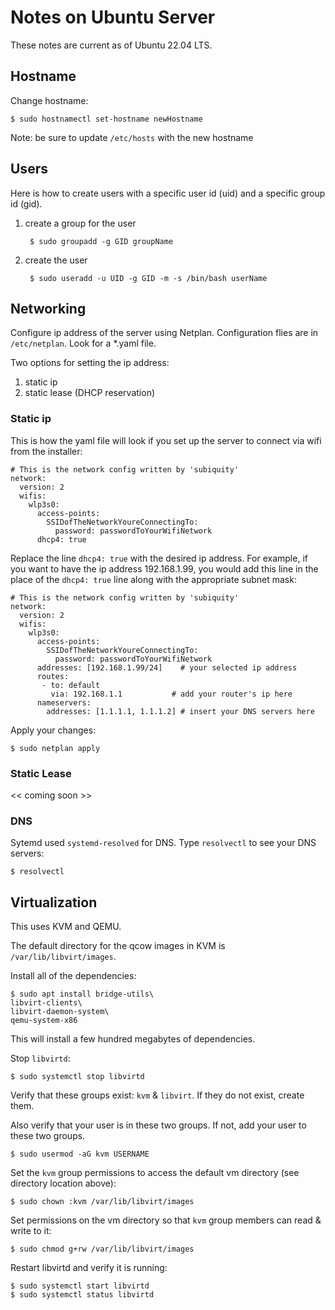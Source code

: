 # Notes on Ubuntu Server

These notes are current as of Ubuntu 22.04 LTS.

## Hostname

Change hostname:

    $ sudo hostnamectl set-hostname newHostname
  
Note: be sure to update `/etc/hosts` with the new hostname

## Users

Here is how to create users with a specific user id (uid) and a specific group id (gid).

1. create a group for the user

        $ sudo groupadd -g GID groupName

3. create the user

        $ sudo useradd -u UID -g GID -m -s /bin/bash userName
    

## Networking

Configure ip address of the server using Netplan. Configuration flies are in `/etc/netplan`. Look for a \*.yaml file.

Two options for setting the ip address:

1. static ip  
1. static lease (DHCP reservation)

### Static ip

This is how the yaml file will look if you set up the server to connect via wifi from the installer:

    # This is the network config written by 'subiquity'
    network:
      version: 2
      wifis:
        wlp3s0:
          access-points:
            SSIDofTheNetworkYoureConnectingTo:
              password: passwordToYourWifiNetwork
          dhcp4: true
          
Replace the line `dhcp4: true` with the desired ip address. For example, if you want to have the ip address 192.168.1.99, you would add this line in the place of the `dhcp4: true` line along with the appropriate subnet mask:

    # This is the network config written by 'subiquity'
    network:
      version: 2
      wifis:
        wlp3s0:
          access-points:
            SSIDofTheNetworkYoureConnectingTo:
              password: passwordToYourWifiNetwork
          addresses: [192.168.1.99/24]    # your selected ip address
          routes:
           - to: default
             via: 192.168.1.1           # add your router's ip here
          nameservers: 
            addresses: [1.1.1.1, 1.1.1.2] # insert your DNS servers here

Apply your changes:

    $ sudo netplan apply
          
### Static Lease

<< coming soon >>
          
### DNS

Sytemd used `systemd-resolved` for DNS. Type `resolvectl` to see your DNS servers:

    $ resolvectl

## Virtualization

This uses KVM and QEMU.

The default directory for the qcow images in KVM is `/var/lib/libvirt/images`.

Install all of the dependencies:

    $ sudo apt install bridge-utils\
    libvirt-clients\
    libvirt-daemon-system\
    qemu-system-x86
    
This will install a few hundred megabytes of dependencies. 

Stop `libvirtd`:

    $ sudo systemctl stop libvirtd

Verify that these groups exist: `kvm` & `libvirt`. If they do not exist, create them.

Also verify that your user is in these two groups. If not, add your user to these two groups.

    $ sudo usermod -aG kvm USERNAME
    
Set the `kvm` group permissions to access the default vm directory (see directory location above):

    $ sudo chown :kvm /var/lib/libvirt/images
    
Set permissions on the vm directory so that `kvm` group members can read & write to it:

    $ sudo chmod g+rw /var/lib/libvirt/images
    
Restart libvirtd and verify it is running:

    $ sudo systemctl start libvirtd
    $ sudo systemctl status libvirtd
   

